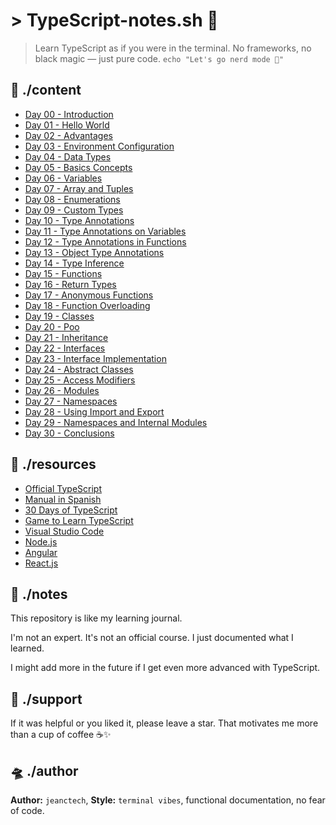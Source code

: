 # > TypeScript-notes.sh 🚀

> Learn TypeScript as if you were in the terminal.
> No frameworks, no black magic — just pure code.
> `echo "Let's go nerd mode 🧠"`

## 📁 ./content

* [Day 00 - Introduction](./notes/introduction.ts)
* [Day 01 - Hello World](./notes/hello-world.ts)
* [Day 02 - Advantages](./notes/advantages.ts)
* [Day 03 - Environment Configuration](./notes/environment-configuration.ts)
* [Day 04 - Data Types](./notes/data-types.ts)
* [Day 05 - Basics Concepts](./notes/basic-concepts.ts)
* [Day 06 - Variables](./notes/variables.ts)
* [Day 07 - Array and Tuples](./notes/array-and-tuples.ts)
* [Day 08 - Enumerations](./notes/enumerations.ts)
* [Day 09 - Custom Types](./notes/custom-types.ts)
* [Day 10 - Type Annotations](./notes/type-annotations.ts)
* [Day 11 - Type Annotations on Variables](./notes/type-annotations-on-variables.ts)
* [Day 12 - Type Annotations in Functions](/notes/type-annotation-in-functions.ts)
* [Day 13 - Object Type Annotations](/notes/object-type-annotations.ts)
* [Day 14 - Type Inference](./notes/type-inference.ts)
* [Day 15 - Functions](./notes/functions.ts)
* [Day 16 - Return Types](./notes/return-types.ts)
* [Day 17 - Anonymous Functions](./notes/anonymous-functions.ts)
* [Day 18 - Function Overloading](./notes/function-overloading.ts)
* [Day 19 - Classes](./notes/classes.ts)
* [Day 20 - Poo](./notes/poo.ts)
* [Day 21 - Inheritance](./notes/inheritance.ts)
* [Day 22 - Interfaces](./notes/interfaces.ts)
* [Day 23 - Interface Implementation](./notes/interface-implementation.ts)
* [Day 24 - Abstract Classes](./notes/abstract-classes.ts)
* [Day 25 - Access Modifiers](./notes/access-modifiers.ts)
* [Day 26 - Modules](./notes/modules.ts)
* [Day 27 - Namespaces](./notes/nameSpaces.ts)
* [Day 28 - Using Import and Export](./notes/using-import-and-export.ts)
* [Day 29 - Namespaces and Internal Modules](./notes/namespaces-and-internal-modules.ts)
* [Day 30 - Conclusions](./notes/conclusions.ts)

## 🔗 ./resources

* [Official TypeScript](https://www.typescriptlang.org/)
* [Manual in Spanish](https://www.typescriptlang.org/docs/)
* [30 Days of TypeScript](https://github.com/microsoft/TypeScript)
* [Game to Learn TypeScript](https://www.typescriptlang.org/play)
* [Visual Studio Code](https://code.visualstudio.com/)
* [Node.js](https://nodejs.org/en)
* [Angular](https://angular.dev/)
* [React.js](https://es.react.dev/)

## 🧠 ./notes

This repository is like my learning journal.

I'm not an expert. It's not an official course. I just documented what I learned.

I might add more in the future if I get even more advanced with TypeScript.

## 🌟 ./support

If it was helpful or you liked it, please leave a star.
That motivates me more than a cup of coffee ☕✨

## 🛸 ./author

**Author:** `jeanctech`,
**Style:** `terminal vibes`, functional documentation, no fear of code.
